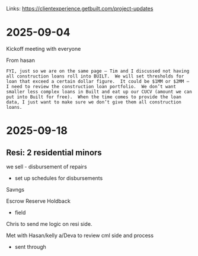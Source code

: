 Links:
https://clientexperience.getbuilt.com/project-updates

# 2025-09-04

Kickoff meeting with everyone


From hasan
```
FYI, just so we are on the same page – Tim and I discussed not having all construction loans roll into BUILT.  We will set thresholds for loan that exceed a certain dollar figure.  It could be $1MM or $2MM – I need to review the construction loan portfolio.  We don’t want smaller less complex loans in Built and eat up our CUCV (amount we can put into Built for free).  When the time comes to provide the loan data, I just want to make sure we don’t give them all construction loans.
```


# 2025-09-18

Resi:
2 residential minors
- 

we sell - disbursement of repairs
- set up schedules for disbursements


Savngs 

Escrow Reserve Holdback
- field

Chris to send me logic on resi side.


Met with Hasan/kelly a/Deva to review cml side and process
- sent through

